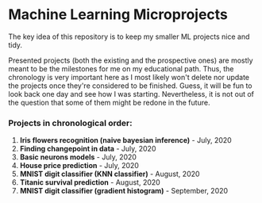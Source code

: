 # Machine Learning Microprojects

The key idea of this repository is to keep my smaller ML projects nice and tidy.

Presented projects (both the existing and the prospective ones) are mostly meant to be the milestones for me on my educational path. Thus, the chronology is very important here as I most likely won't delete nor update the projects once they're considered to be finished. Guess, it will be fun to look back one day and see how I was starting. Nevertheless, it is not out of the question that some of them might be redone in the future.

### Projects in chronological order:

1. **Iris flowers recognition (naive bayesian inference)** - July, 2020
2. **Finding changepoint in data** - July, 2020
3. **Basic neurons models** - July, 2020
4. **House price prediction** - July, 2020
5. **MNIST digit classifier (KNN classifier)** - August, 2020
6. **Titanic survival prediction** - August, 2020
7. **MNIST digit classifier (gradient histogram)** - September, 2020